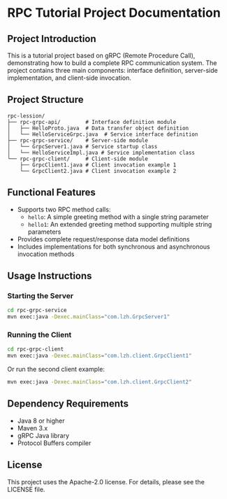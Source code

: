 # RPC Tutorial Project Documentation

## Project Introduction
This is a tutorial project based on gRPC (Remote Procedure Call), demonstrating how to build a complete RPC communication system. The project contains three main components: interface definition, server-side implementation, and client-side invocation.

## Project Structure
```
rpc-lession/
├── rpc-grpc-api/        # Interface definition module
│   ├── HelloProto.java  # Data transfer object definition
│   └── HelloServiceGrpc.java  # Service interface definition
├── rpc-grpc-service/    # Server-side module
│   └── GrpcServer1.java # Service startup class
│   └── HelloServiceImpl.java # Service implementation class
└── rpc-grpc-client/     # Client-side module
    ├── GrpcClient1.java # Client invocation example 1
    └── GrpcClient2.java # Client invocation example 2
```

## Functional Features
- Supports two RPC method calls:
  - `hello`: A simple greeting method with a single string parameter
  - `hello1`: An extended greeting method supporting multiple string parameters
- Provides complete request/response data model definitions
- Includes implementations for both synchronous and asynchronous invocation methods

## Usage Instructions

### Starting the Server
```bash
cd rpc-grpc-service
mvn exec:java -Dexec.mainClass="com.lzh.GrpcServer1"
```

### Running the Client
```bash
cd rpc-grpc-client
mvn exec:java -Dexec.mainClass="com.lzh.client.GrpcClient1"
```

Or run the second client example:
```bash
mvn exec:java -Dexec.mainClass="com.lzh.client.GrpcClient2"
```

## Dependency Requirements
- Java 8 or higher
- Maven 3.x
- gRPC Java library
- Protocol Buffers compiler

## License
This project uses the Apache-2.0 license. For details, please see the LICENSE file.